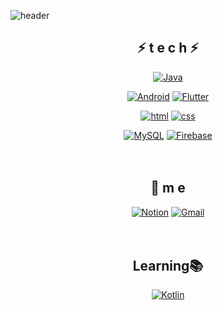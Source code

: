 
<!--
**hyo9134/hyo9134** is a ✨ _special_ ✨ repository because its `README.md` (this file) appears on your GitHub profile.

Here are some ideas to get you started:

- 🔭 I’m currently working on ...
- 🌱 I’m currently learning ...
- 👯 I’m looking to collaborate on ...
- 🤔 I’m looking for help with ...
- 💬 Ask me about ...
- 📫 How to reach me: ...
- 😄 Pronouns: ...
- ⚡ Fun fact: ...
-->
![header](https://capsule-render.vercel.app/api?type=waving&color=gradient&height=300&section=header&text=hyoeun&fontSize=70)

<div align=center>

## ⚡ t e c h ⚡


[![Java](https://img.shields.io/badge/Java-007396?style=flat-square&logo=Java&logoColor=white)](https://github.com/hyo9134/hyo9134/blob/main/README.md) 
<br>

[![Android](https://img.shields.io/badge/Android-3DDC84?style=flat-square&logo=Android&logoColor=white)](https://github.com/hyo9134/hyo9134/blob/main/README.md)
[![Flutter](https://img.shields.io/badge/Flutter-02569B?style=flat-square&logo=Flutter&logoColor=white)](https://github.com/hyo9134/hyo9134/blob/main/README.md)
<br>

[![html](https://img.shields.io/badge/Html-E34F26?style=flat-square&logo=Html5&logoColor=white)](https://github.com/hyo9134/hyo9134/blob/main/README.md) [![css](https://img.shields.io/badge/CSS-1572B6?style=flat-square&logo=CSS3&logoColor=white)](https://github.com/hyo9134/hyo9134/blob/main/README.md) 
<br>

[![MySQL](https://img.shields.io/badge/MySQL-4479A1?style=flat-square&logo=MySQL&logoColor=white)](https://github.com/hyo9134/hyo9134/blob/main/README.md)
[![Firebase](https://img.shields.io/badge/Firebase-FFCA28?style=flat-square&logo=Firebase&logoColor=white)](https://github.com/hyo9134/hyo9134/blob/main/README.md)
<br><br><br>

## 💫 m e 
[![Notion](https://img.shields.io/badge/Notion-FF5722?style=flat-square&logo=Notion&logoColor=white)](https://www.notion.so/Job-Applications-6fdd1346cae449df9b8cae600c3623ea) [![Gmail](https://img.shields.io/badge/Gmail-EA4335?style=flat-square&logo=Gmail&logoColor=white)](mailto:one.hyo9134@gmail.com)
<br><br><br>


## Learning📚
[![Kotlin](https://img.shields.io/badge/Kotlin-7F52FF?style=flat-square&logo=Kotlin&logoColor=white)](https://github.com/hyo9134/hyo9134/blob/main/README.md)

<br><br><br><br><br>

</div>
